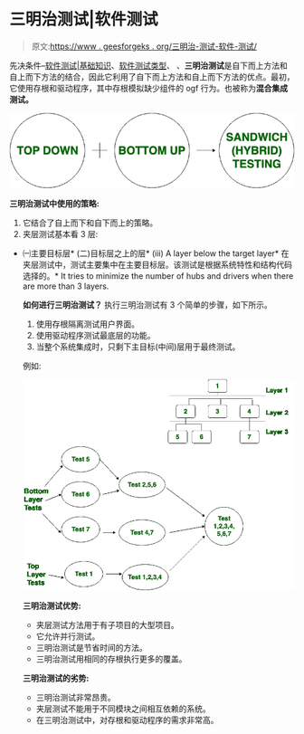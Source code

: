 # 三明治测试|软件测试

> 原文:[https://www . geesforgeks . org/三明治-测试-软件-测试/](https://www.geeksforgeeks.org/sandwich-testing-software-testing/)

先决条件–[软件测试|基础知识](https://www.geeksforgeeks.org/software-testing-basics/)、[软件测试类型](https://www.geeksforgeeks.org/types-software-testing/)、
、**三明治测试**是自下而上方法和自上而下方法的结合，因此它利用了自下而上方法和自上而下方法的优点。最初，它使用存根和驱动程序，其中存根模拟缺少组件的 ogf 行为。也被称为**混合集成测试。**

![](img/3cb8495dc9a00cddeb0c636d0f50fe78.png)

**三明治测试中使用的策略:**

1.  它结合了自上而下和自下而上的策略。
2.  夹层测试基本看 3 层:

*   ㈠主要目标层*   (二)目标层之上的层*   (iii) A layer below the target layer*   在夹层测试中，测试主要集中在主要目标层。该测试是根据系统特性和结构代码选择的。*   It tries to minimize the number of hubs and drivers when there are more than 3 layers.

    **如何进行三明治测试？**
    执行三明治测试有 3 个简单的步骤，如下所示。

    1.  使用存根隔离测试用户界面。
    2.  使用驱动程序测试最底层的功能。
    3.  当整个系统集成时，只剩下主目标(中间)层用于最终测试。

    例如:

    ![](img/251829bf7403d717b85f381deaecaff1.png)

    **三明治测试优势:**

    *   夹层测试方法用于有子项目的大型项目。
    *   它允许并行测试。
    *   三明治测试是节省时间的方法。
    *   三明治测试用相同的存根执行更多的覆盖。

    **三明治测试的劣势:**

    *   三明治测试非常昂贵。
    *   夹层测试不能用于不同模块之间相互依赖的系统。
    *   在三明治测试中，对存根和驱动程序的需求非常高。